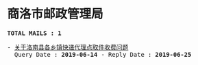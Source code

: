 # 商洛市邮政管理局
<pre><b>TOTAL MAILS : 1</b></pre>
<pre>
- <a href="../../categories/mails/5306.md">关于洛南县各乡镇快递代理点取件收费问题</a><br/>  Query Date : <b>2019-06-14</b> - Reply Date : <b>2019-06-25</b>
</pre>
